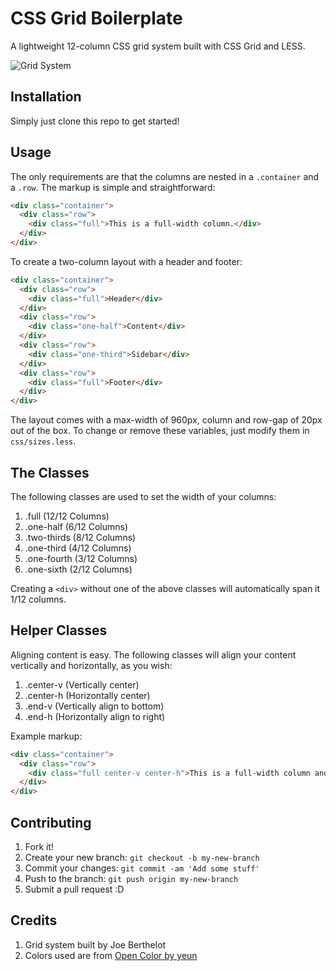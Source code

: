# CSS Grid Boilerplate

A lightweight 12-column CSS grid system built with CSS Grid and LESS.

![Grid System](http://i.imgur.com/KexAaDg.png)

## Installation

Simply just clone this repo to get started!

## Usage

The only requirements are that the columns are nested in a `.container` and a `.row`.  The markup is simple and straightforward:

```html
<div class="container">
  <div class="row">
    <div class="full">This is a full-width column.</div>
  </div>
</div>
```

To create a two-column layout with a header and footer:

```html
<div class="container">
  <div class="row">
    <div class="full">Header</div>
  </div>
  <div class="row">
    <div class="one-half">Content</div>
  </div>
  <div class="row">
    <div class="one-third">Sidebar</div>
  </div>
  <div class="row">
    <div class="full">Footer</div>
  </div>
</div>
```

The layout comes with a max-width of 960px, column and row-gap of 20px out of the box.  To change or remove these variables, just modify them in `css/sizes.less`.

## The Classes

The following classes are used to set the width of your columns:

1. .full (12/12 Columns)
2. .one-half (6/12 Columns)
3. .two-thirds (8/12 Columns)
4. .one-third (4/12 Columns)
5. .one-fourth (3/12 Columns)
6. .one-sixth (2/12 Columns)

Creating a `<div>` without one of the above classes will automatically span it 1/12 columns.

## Helper Classes

Aligning content is easy.  The following classes will align your content vertically and horizontally, as you wish:

1. .center-v (Vertically center)
2. .center-h (Horizontally center)
3. .end-v (Vertically align to bottom)
4. .end-h (Horizontally align to right)

Example markup:

```html
<div class="container">
  <div class="row">
    <div class="full center-v center-h">This is a full-width column and this text is centered.</div>
  </div>
</div>
```

## Contributing

1. Fork it!
2. Create your new branch: `git checkout -b my-new-branch`
3. Commit your changes: `git commit -am 'Add some stuff'`
4. Push to the branch: `git push origin my-new-branch`
5. Submit a pull request :D

## Credits

1. Grid system built by Joe Berthelot
2. Colors used are from [Open Color by yeun](https://github.com/yeun/open-color)
